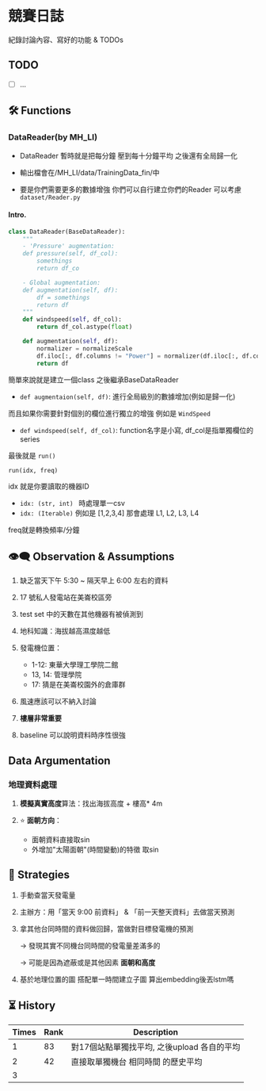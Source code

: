 # 競賽日誌
紀錄討論內容、寫好的功能 & TODOs

## TODO
- [ ]  ...


## 🛠️ Functions
### DataReader(by MH_LI)
* DataReader 暫時就是把每分鐘 壓到每十分鐘平均 之後還有全局歸一化

* 輸出檔會在/MH_LI/data/TrainingData_fin/中

* 要是你們需要更多的數據增強 你們可以自行建立你們的Reader 可以考慮`dataset/Reader.py`

#### Intro.
```python
class DataReader(BaseDataReader):
    """
    - 'Pressure' augmentation:
    def pressure(self, df_col):
        somethings
        return df_co

    - Global augmentation:
    def augmentation(self, df):
        df = somethings
        return df
    """
    def windspeed(self, df_col):
        return df_col.astype(float)

    def augmentation(self, df):
        normalizer = normalizeScale
        df.iloc[:, df.columns != "Power"] = normalizer(df.iloc[:, df.columns != "Power"])
        return df
```
簡單來說就是建立一個class 之後繼承BaseDataReader
* `def augmentaion(self, df)`: 進行全局級別的數據增加(例如是歸一化)

而且如果你需要針對個別的欄位進行獨立的增強
例如是 `WindSpeed`
* `def windspeed(self, df_col)`: function名字是小寫, df_col是指單獨欄位的series

最後就是 `run()`
``` python
run(idx, freq)
```
idx 就是你要讀取的機器ID
* `idx: (str, int) ` 時處理單一csv
* `idx: (Iterable)` 例如是 [1,2,3,4] 那會處理 L1, L2, L3, L4

freq就是轉換頻率/分鐘

## 👁️‍🗨️ Observation & Assumptions
1. 缺乏當天下午 5:30 ~ 隔天早上 6:00 左右的資料
2. 17 號私人發電站在美崙校區旁
3. test set 中的天數在其他機器有被偵測到
4. 地科知識：海拔越高濕度越低
5. 發電機位置：

    * 1-12: 東華大學理工學院二館
    * 13, 14: 管理學院
    * 17: 猜是在美崙校園外的倉庫群
6. 風速應該可以不納入討論
7. **樓層非常重要**
8. baseline 可以說明資料時序性很強

## Data Argumentation
### 地理資料處理
1. **模擬真實高度**算法：找出海拔高度 + 樓高* 4m
2. ⭐️ **面朝方向**：

    - 面朝資料直接取sin
    - 外增加"太陽面朝"(時間變動)的特徵 取sin

## 🚏 Strategies
1. 手動查當天發電量
2. 主辦方：用「當天 9:00 前資料」 & 「前一天整天資料」去做當天預測
3. 拿其他台同時間的資料做回歸，當做對目標發電機的預測

    → 發現其實不同機台同時間的發電量差滿多的

    → 可能是因為遮蔽或是其他因素 **面朝和高度**

4. 基於地理位置的圖 搭配單一時間建立子圖 算出embedding後丟lstm嗎

## ⏳ History
| Times        | Rank          | Description        |
| ------------ | ------------- | ------------- |
| 1 | 83  |  對17個站點單獨找平均, 之後upload 各自的平均   |
| 2 | 42  |  直接取單獨機台 相同時間 的歷史平均   |
| 3 |     |     |
